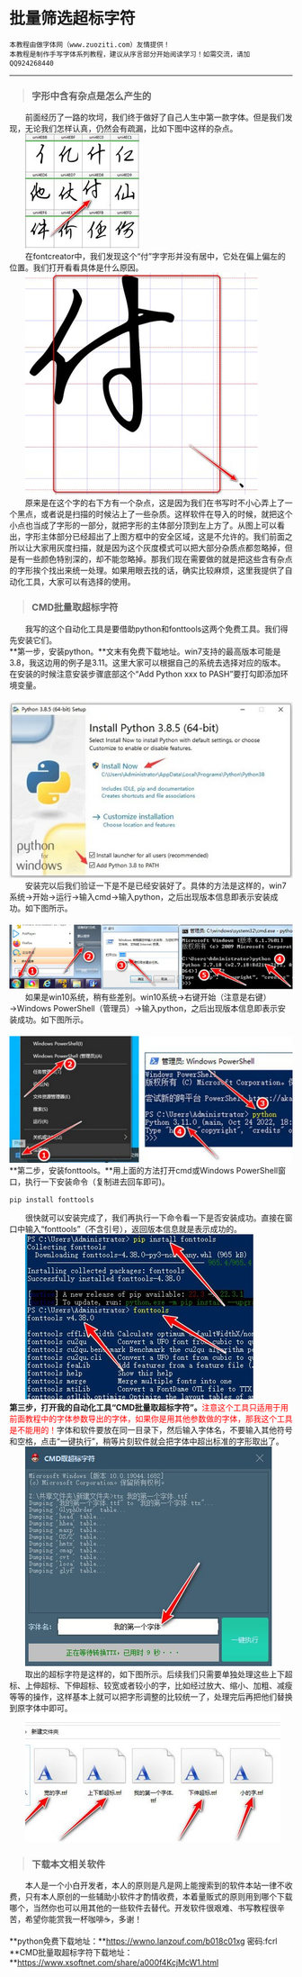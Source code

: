 # 批量筛选超标字符

```
本教程由做字体网（www.zuoziti.com）友情提供！
本教程是制作手写字体系列教程，建议从序言部分开始阅读学习！如需交流，请加QQ924268440
```

------

> ### **字形中含有杂点是怎么产生的**

　　前面经历了一路的坎坷，我们终于做好了自己人生中第一款字体。但是我们发现，无论我们怎样认真，仍然会有疏漏，比如下图中这样的杂点。  
　　![img](../images/zadian01.jpg)   
　　在fontcreator中，我们发现这个“付”字字形并没有居中，它处在偏上偏左的位置。我们打开看看具体是什么原因。  
　　![img](../images/zadian02.jpg)   
　　原来是在这个字的右下方有一个杂点，这是因为我们在书写时不小心弄上了一个黑点，或者说是扫描的时候沾上了一些杂质。这样软件在导入的时候，就把这个小点也当成了字形的一部分，就把字形的主体部分顶到左上方了。从图上可以看出，字形主体部分已经超出了上图方框中的安全区域，这是不允许的。我们前面之所以让大家用灰度扫描，就是因为这个灰度模式可以把大部分杂质点都忽略掉，但是有一些颜色特别深的，却不能忽略掉。那我们现在需要做的就是把这些含有杂点的字形挨个找出来统一处理。如果用眼去找的话，确实比较麻烦，这里我提供了自动化工具，大家可以有选择的使用。  

> ### **CMD批量取超标字符**

　　我写的这个自动化工具是要借助python和fonttools这两个免费工具。我们得先安装它们。  
**第一步，安装python。**文末有免费下载地址。win7支持的最高版本可能是3.8，我这边用的例子是3.11。这里大家可以根据自己的系统去选择对应的版本。在安装的时候注意安装步骤底部这个“Add Python xxx to PASH”要打勾即添加环境变量。  
　　![img](../images/zadian03.jpg)   
　　安装完以后我们验证一下是不是已经安装好了。具体的方法是这样的，win7系统→开始→运行→输入cmd→输入python，之后出现版本信息即表示安装成功。如下图所示。  
　　![img](../images/zadian04.jpg)   
　　如果是win10系统，稍有些差别。win10系统→右键开始（注意是右键）→Windows PowerShell（管理员）→输入python，之后出现版本信息即表示安装成功。如下图所示。  
　　![img](../images/zadian05.jpg)  
**第二步，安装fonttools。**用上面的方法打开cmd或Windows PowerShell窗口，执行一下安装命令（复制进去回车即可)。  

```
pip install fonttools
```
　　很快就可以安装完成了，我们再执行一下命令看一下是否安装成功。直接在窗口中输入“fonttools”（不含引号），返回版本信息就是表示成功的。  
　　![img](../images/zadian06.jpg)    
**第三步，打开我的自动化工具“CMD批量取超标字符”。**<font color="red">注意这个工具只适用于用前面教程中的字体参数导出的字体，如果你是用其他参数做的字体，那我这个工具是不能用的！</font>字体和软件要放在同一目录下，然后输入字体名，不要输入其他符号和空格，点击“一键执行”，稍等片刻软件就会把字体中超出标准的字形取出了。  
　　![img](../images/zadian07.jpg)  
　　取出的超标字符是这样的，如下图所示。后续我们只需要单独处理这些上下超标、上伸超标、下伸超标、较宽或者较小的字，比如经过放大、缩小、加粗、减瘦等等的操作，这样基本上就可以把字形调整的比较统一了，处理完后再把他们替换到原字体中即可。  
　　![img](../images/zadian08.jpg)    

> ### **下载本文相关软件**

　　本人是一个小白开发者，本人的原则是凡是网上能搜索到的软件本站一律不收费，只有本人原创的一些辅助小软件才酌情收费，本着量贩式的原则用到哪个下载哪个，当然你也可以用其他的一些软件去替代。开发软件很艰难、书写教程很辛苦，希望你能赏我一杯咖啡☕，多谢！  

**python免费下载地址：**https://wwno.lanzouf.com/b018c01xg 密码:fcrl  
**CMD批量取超标字符下载地址：**https://www.xsoftnet.com/share/a000f4KcjMcW1.html     